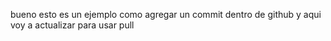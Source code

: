 bueno esto es un ejemplo como agregar un commit dentro de github
y aqui voy a actualizar para usar pull
